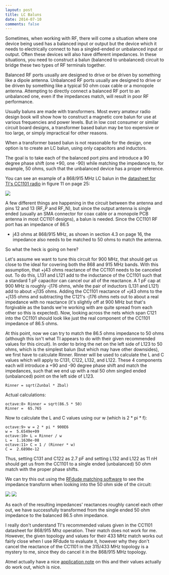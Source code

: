 ```yaml
---
layout: post
title: LC Baluns
date: 2014-07-10
comments: false
---
```


Sometimes, when working with RF, there will come a situation where one device
being used has a balanced input or output but the device which it needs to
electrically connect to has a singled-ended or unbalanced input or output.
Often these devices will also have different impedances.  In these situations,
you need to construct a balun (balanced to unbalanced) circuit to bridge these
two types of RF terminals together.

Balanced RF ports usually are designed to drive or be driven by something like a
dipole antenna.  Unbalanced RF ports usually are designed to drive or be driven
by something like a typical 50 ohm coax cable or a monopole antenna.  Attempting
to directly connect a balanced RF port to an unbalanced one, even if the
impedances match, will result in poor RF performance.

Usually baluns are made with transformers.  Most every amateur radio design book
will show how to construct a magnetic core balun for use at various frequencies
and power levels.  But in low cost consumer or similar circuit board designs, a
transformer based balun may be too expensive or too large, or simply impractical
for other reasons.

When a transformer based balun is not reasonable for the design, one option is
to create an LC balun, using only capacitors and inductors.

The goal is to take each of the balanced port pins and introduce a 90 degree
phase shift (one +90, one -90) while matching the impedance to, for example, 50
ohms, such that the unbalanced device has a proper reference.

You can see an example of a 868/915 MHz LC balun in the [datasheet for TI's
CC1101 radio][cc1101] in figure 11 on page 25:

<img src="http://bradfa.github.io/images/cc1101match.png" />

[cc1101]: http://www.ti.com/general/docs/lit/getliterature.tsp?genericPartNumber=cc1101&fileType=pdf

A few different things are happening in the circuit between the antenna and pins
12 and 13 (RF_P and RF_N), but since the output antenna is single ended (usually
an SMA connector for coax cable or a monopole PCB antenna in most CC1101
designs), a balun is needed.  Since the CC1101 RF port has an impedance of 86.5
+ j43 ohms at 868/915 MHz, as shown in section 4.3 on page 16, the impedance
also needs to be matched to 50 ohms to match the antenna.

So what the heck is going on here?

Let's assume we want to tune this circuit for 900 MHz, that should get us close
to the ideal for covering both the 868 and 915 MHz bands.  With this assumption,
that +j43 ohms reactance of the CC1101 needs to be canceled out.  To do this,
L131 and L121 add to the inductance of the CC1101 such that a standard 1 pF
capacitor can cancel our all of the reactance.  A 1 pF cap at 900 MHz is roughly
-j176 ohms, while the pair of inductors (L131 and L121) add to about +j135 ohms.
Adding the CC1101 reactance of +j43 ohms to the +j135 ohms and subtracting the
C121's -j176 ohms nets out to about a real impedance with no reactance (it's
slightly off at 900 MHz but that's forgivable as the bands we're working with
are quite spread from each other so this is expected).  Now, looking across the
nets which span C121 into the CC1101 should look like just the real component of
the CC1101 impedance of 86.5 ohms.

At this point, now we can try to match the 86.5 ohms impedance to 50 ohms
(although this isn't what TI appears to do with their given recommended values
for this circuit).  In order to bring the net on the left side of L123 to 50
ohms, which is the simplest balun (but which may have other downsides), we first
have to calculate Rinner.  Rinner will be used to calculate the L and C values
which will apply to C131, C122, L132, and L122.  These 4 components each will
introduce a +90 and -90 degree phase shift and match the impedances, such that
we end up with a real 50 ohm singled ended (unbalanced) point on the left side
of L123.

	Rinner = sqrt(Zunbal * Zbal)

Actual calculations:

	octave:8> Rinner = sqrt(86.5 * 50)
	Rinner =  65.765

Now to calculate the L and C values using our w (which is 2 \* pi \* f):

	octave:9> w = 2 * pi * 900E6
	w =  5.6549e+09
	octave:10> L = Rinner / w
	L =  1.1630e-08
	octave:11> C = 1 / (Rinner * w)
	C =  2.6890e-12

Thus, setting C131 and C122 as 2.7 pF and setting L132 and L122 as 11 nH should
get us from the CC1101 to a single ended (unbalanced) 50 ohm match with the
proper phase shifts.

We can try this out using the [RFdude matching software][rfdude] to see the
impedance transform when looking into the 50 ohm side of the circuit:

[rfdude]:http://tools.rfdude.com/RFdude_Smith_Chart_Program/RFdude_smith_chart_program.html

<img src="http://bradfa.github.io/images/balunn.png">

<img src="http://bradfa.github.io/images/balunp.png">

As each of the resulting impedances' reactances roughly cancel each other out,
we have successfully transformed from the single ended 50 ohm impedance to the
balanced 86.5 ohm impedance.

I really don't understand TI's recommended values given in the CC1101 datasheet
for 868/915 Mhz operation.  Their match does not work for me.  However, the
given topology and values for their 433 MHz match works out fairly close when I
use RFdude to evaluate it, however why they don't cancel the reactance of the
CC1101 in the 315/433 MHz topology is a mystery to me, since they do cancel it
in the 868/915 MHz topology.

Atmel actually have a nice [application note][atmel] on this and their values
actually do work out, which is nice.

[atmel]:http://www.atmel.com/Images/doc8113.pdf

